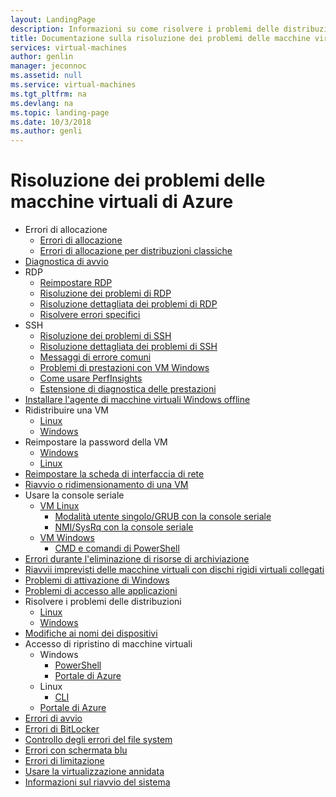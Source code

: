 ```yaml
---
layout: LandingPage
description: Informazioni su come risolvere i problemi delle distribuzioni di macchine virtuali.
title: Documentazione sulla risoluzione dei problemi delle macchine virtuali di Azure | Microsoft Docs
services: virtual-machines
author: genlin
manager: jeconnoc
ms.assetid: null
ms.service: virtual-machines
ms.tgt_pltfrm: na
ms.devlang: na
ms.topic: landing-page
ms.date: 10/3/2018
ms.author: genli
---
```


# <a name="troubleshooting-azure-virtual-machines"></a>Risoluzione dei problemi delle macchine virtuali di Azure

- Errori di allocazione
    - [Errori di allocazione](allocation-failure.md)
    - [Errori di allocazione per distribuzioni classiche](allocation-failure-classic.md)
- [Diagnostica di avvio](boot-diagnostics.md)
- RDP
    - [Reimpostare RDP](reset-rdp.md)
    - [Risoluzione dei problemi di RDP](troubleshoot-rdp-connection.md)
    - [Risoluzione dettagliata dei problemi di RDP](detailed-troubleshoot-rdp.md)
    - [Risolvere errori specifici ](troubleshoot-specific-rdp-errors.md)
- SSH 
    - [Risoluzione dei problemi di SSH](troubleshoot-ssh-connection.md)
    - [Risoluzione dettagliata dei problemi di SSH](detailed-troubleshoot-ssh-connection.md)
    - [Messaggi di errore comuni](error-messages.md)
    - [ Problemi di prestazioni con VM Windows](performance-diagnostics.md  )
    - [Come usare PerfInsights](how-to-use-perfInsights.md)
    - [Estensione di diagnostica delle prestazioni](performance-diagnostics-vm-extension.md)
- [ Installare l'agente di macchine virtuali Windows offline](install-vm-agent-offline.md)
- Ridistribuire una VM
    - [Linux](redeploy-to-new-node-linux.md)
    - [Windows](redeploy-to-new-node-windows.md)
- Reimpostare la password della VM
    - [Windows](reset-local-password-without-agent.md)
    - [Linux](reset-password.md)
- [Reimpostare la scheda di interfaccia di rete](reset-network-interface.md)
- [Riavvio o ridimensionamento di una VM](restart-resize-error-troubleshooting.md)
- Usare la console seriale
    - [VM Linux](serial-console-linux.md)
        - [Modalità utente singolo/GRUB con la console seriale](serial-console-grub-single-user-mode.md)
        - [NMI/SysRq con la console seriale](serial-console-nmi-sysrq.md)
    - [VM Windows](serial-console-windows.md)
        - [CMD e comandi di PowerShell](serial-console-cmd-ps-commands.md)
- [Errori durante l'eliminazione di risorse di archiviazione](storage-resource-deletion-errors.md      )
- [Riavvii imprevisti delle macchine virtuali con dischi rigidi virtuali collegati](unexpected-reboots-attached-vhds.md)
- [Problemi di attivazione di Windows](troubleshoot-activation-problems.md)
- [Problemi di accesso alle applicazioni](troubleshoot-app-connection.md)
- Risolvere i problemi delle distribuzioni
    - [Linux](troubleshoot-deploy-vm-linux.md)
    - [Windows](troubleshoot-deploy-vm-windows.md)
- [Modifiche ai nomi dei dispositivi](troubleshoot-device-names-problems.md)
- Accesso di ripristino di macchine virtuali
    -  Windows
        - [PowerShell](troubleshoot-recovery-disks-windows.md)
        - [Portale di Azure](troubleshoot-recovery-disks-portal-windows.md)
    - Linux
        - [CLI](troubleshoot-recovery-disks-linux.md)
    - [Portale di Azure](troubleshoot-recovery-disks-portal-linux.md)
- [Errori di avvio](boot-error-troubleshoot.md)
- [Errori di BitLocker](troubleshoot-bitlocker-boot-error.md)
- [Controllo degli errori del file system](troubleshoot-check-disk-boot-error.md)
- [Errori con schermata blu](troubleshoot-common-blue-screen-error.md)
- [Errori di limitazione](troubleshooting-throttling-errors.md)
- [Usare la virtualizzazione annidata](troubleshoot-vm-by-use-nested-virtualization.md)
- [Informazioni sul riavvio del sistema](understand-vm-reboot.md)

